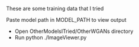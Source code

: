 These are some training data that I tried

Paste model path in MODEL_PATH to view output

- Open OtherModelsITried/OtherWGANs directory
- Run python ./ImageViewer.py 
